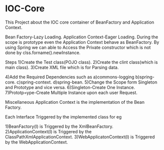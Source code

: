 # IOC-Core

This Project about the IOC core container of BeanFactory and Application Context.

Bean Factory-Lazy Loading.
Application Context-Eager Loading.
During the scope is prototype even the Application Context behave as BeanFactory.
By using Spring we can able to Access the Private constructor which is not done by clss.forname().newInstance.

Steps
1)Create the Test class(POJO class).
2)Create the clint class(which is main class).
3)Create XML file which is for Parsing data.

4)Add the Required Dependencies such as 
   a)commons-logging
   b)spring-core.
   c)spring-context.
   d)spring-bean.
5)Change the Scope form Singleton and Prototype and vice versa.
6)Singleton-Create One Instance.
7)Prototp=ype-Create Multiple Instance upon each user Request.

Miscellaneous
Application Context is the implementation of the Bean Factory.

Each Interface Triggered by the implemented class for eg

1)BeanFactory(I) is Triggered by the XmlBeanFactory.
2)ApplicationContext(I) is Triggered by the ClassPathXmlApplicationContext.
3)WebApplicatonContext(I) is Triggered by the WebApplicationContext.
    
    
